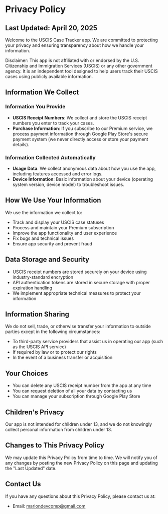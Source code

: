 # Privacy Policy

## Last Updated: April 20, 2025

Welcome to the USCIS Case Tracker app. We are committed to protecting your privacy and ensuring transparency about how we handle your information.

Disclaimer: This app is not affiliated with or endorsed by the U.S. Citizenship and Immigration Services (USCIS) or any other government agency. It is an independent tool designed to help users track their USCIS cases using publicly available information.

## Information We Collect

### Information You Provide

- **USCIS Receipt Numbers**: We collect and store the USCIS receipt numbers you enter to track your cases.
- **Purchase Information**: If you subscribe to our Premium service, we process payment information through Google Play Store's secure payment system (we never directly access or store your payment details).

### Information Collected Automatically

- **Usage Data**: We collect anonymous data about how you use the app, including features accessed and error logs.
- **Device Information**: Basic information about your device (operating system version, device model) to troubleshoot issues.

## How We Use Your Information

We use the information we collect to:

- Track and display your USCIS case statuses
- Process and maintain your Premium subscription
- Improve the app functionality and user experience
- Fix bugs and technical issues
- Ensure app security and prevent fraud

## Data Storage and Security

- USCIS receipt numbers are stored securely on your device using industry-standard encryption
- API authentication tokens are stored in secure storage with proper expiration handling
- We implement appropriate technical measures to protect your information

## Information Sharing

We do not sell, trade, or otherwise transfer your information to outside parties except in the following circumstances:

- To third-party service providers that assist us in operating our app (such as the USCIS API service)
- If required by law or to protect our rights
- In the event of a business transfer or acquisition

## Your Choices

- You can delete any USCIS receipt number from the app at any time
- You can request deletion of all your data by contacting us
- You can manage your subscription through Google Play Store

## Children's Privacy

Our app is not intended for children under 13, and we do not knowingly collect personal information from children under 13.

## Changes to This Privacy Policy

We may update this Privacy Policy from time to time. We will notify you of any changes by posting the new Privacy Policy on this page and updating the "Last Updated" date.

## Contact Us

If you have any questions about this Privacy Policy, please contact us at:

- Email: marlondevcomp@gmail.com

